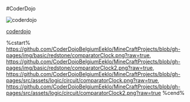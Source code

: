 #CoderDojo


![coderdojo](https://github.com/CoderDojoBelgiumEeklo/MineCraftProjects/blob/gh-pages/img/brand.png?raw=true)


[coderdojo](https://www.coderdojobelgium.be/nl)


%cstart%
https://github.com/CoderDojoBelgiumEeklo/MineCraftProjects/blob/gh-pages/img/basic/redstone/comparatorClock.png?raw=true,
https://github.com/CoderDojoBelgiumEeklo/MineCraftProjects/blob/gh-pages/img/basic/redstone/comparatorClock2.png?raw=true,
https://github.com/CoderDojoBelgiumEeklo/MineCraftProjects/blob/gh-pages/src/assets/logic/circuit/comparatorClock.png?raw=true, 
https://github.com/CoderDojoBelgiumEeklo/MineCraftProjects/blob/gh-pages/src/assets/logic/circuit/comparatorClock2.png?raw=true 
%cend%
